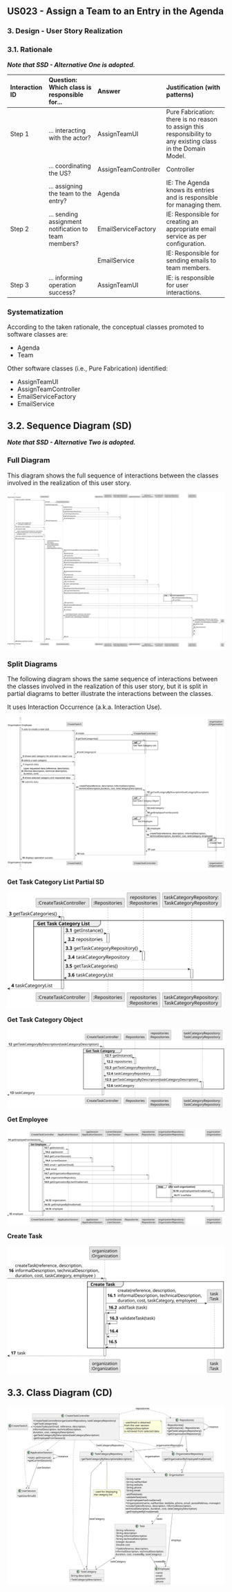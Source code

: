 ## US023 - Assign a Team to an Entry in the Agenda

### 3. Design - User Story Realization

### 3.1. Rationale

_**Note that SSD - Alternative One is adopted.**_

| Interaction ID | Question: Which class is responsible for... | Answer                   | Justification (with patterns)                                                                                 |
|:-------------  |:--------------------- |:---------------------|:--------------------------------------------------------------------------------------------------------------|
| Step 1  		 |	... interacting with the actor? | AssignTeamUI             | Pure Fabrication: there is no reason to assign this responsibility to any existing class in the Domain Model. |
| 			  		 |	... coordinating the US? | AssignTeamController     | Controller                                                                                                    |
| 			  		 |	... assigning the team to the entry? | Agenda                 | IE: The Agenda knows its entries and is responsible for managing them.                                        |
| Step 2  		 |	... sending assignment notification to team members? | EmailServiceFactory | IE: Responsible for creating an appropriate email service as per configuration.                             |
|                 |                              | EmailService            | IE: Responsible for sending emails to team members.                                                           |
| Step 3  		 |	... informing operation success? | AssignTeamUI            | IE: is responsible for user interactions.                                                                     |

### Systematization

According to the taken rationale, the conceptual classes promoted to software classes are:

* Agenda
* Team

Other software classes (i.e., Pure Fabrication) identified:

* AssignTeamUI
* AssignTeamController
* EmailServiceFactory
* EmailService


## 3.2. Sequence Diagram (SD)

_**Note that SSD - Alternative Two is adopted.**_

### Full Diagram

This diagram shows the full sequence of interactions between the classes involved in the realization of this user story.

![Sequence Diagram - Full](svg/us006-sequence-diagram-full.svg)

### Split Diagrams

The following diagram shows the same sequence of interactions between the classes involved in the realization of this user story, but it is split in partial diagrams to better illustrate the interactions between the classes.

It uses Interaction Occurrence (a.k.a. Interaction Use).

![Sequence Diagram - split](svg/us006-sequence-diagram-split.svg)

**Get Task Category List Partial SD**

![Sequence Diagram - Partial - Get Task Category List](svg/us006-sequence-diagram-partial-get-task-category-list.svg)

**Get Task Category Object**

![Sequence Diagram - Partial - Get Task Category Object](svg/us006-sequence-diagram-partial-get-task-category.svg)

**Get Employee**

![Sequence Diagram - Partial - Get Employee](svg/us006-sequence-diagram-partial-get-employee.svg)

**Create Task**

![Sequence Diagram - Partial - Create Task](svg/us006-sequence-diagram-partial-create-task.svg)

## 3.3. Class Diagram (CD)

![Class Diagram](svg/us006-class-diagram.svg)
